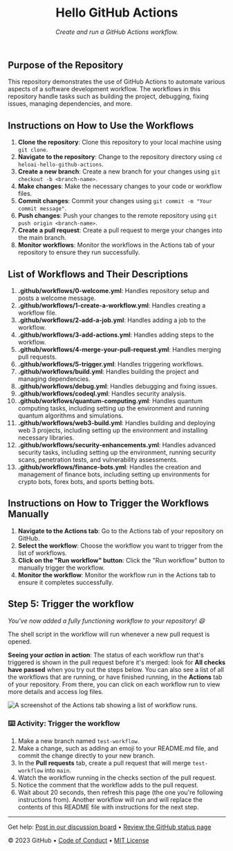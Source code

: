 <header>

# Hello GitHub Actions

_Create and run a GitHub Actions workflow._

</header>

## Purpose of the Repository

This repository demonstrates the use of GitHub Actions to automate various aspects of a software development workflow. The workflows in this repository handle tasks such as building the project, debugging, fixing issues, managing dependencies, and more.

## Instructions on How to Use the Workflows

1. **Clone the repository**: Clone this repository to your local machine using `git clone`.
2. **Navigate to the repository**: Change to the repository directory using `cd heloai-hello-github-actions`.
3. **Create a new branch**: Create a new branch for your changes using `git checkout -b <branch-name>`.
4. **Make changes**: Make the necessary changes to your code or workflow files.
5. **Commit changes**: Commit your changes using `git commit -m "Your commit message"`.
6. **Push changes**: Push your changes to the remote repository using `git push origin <branch-name>`.
7. **Create a pull request**: Create a pull request to merge your changes into the main branch.
8. **Monitor workflows**: Monitor the workflows in the Actions tab of your repository to ensure they run successfully.

## List of Workflows and Their Descriptions

1. **.github/workflows/0-welcome.yml**: Handles repository setup and posts a welcome message.
2. **.github/workflows/1-create-a-workflow.yml**: Handles creating a workflow file.
3. **.github/workflows/2-add-a-job.yml**: Handles adding a job to the workflow.
4. **.github/workflows/3-add-actions.yml**: Handles adding steps to the workflow.
5. **.github/workflows/4-merge-your-pull-request.yml**: Handles merging pull requests.
6. **.github/workflows/5-trigger.yml**: Handles triggering workflows.
7. **.github/workflows/build.yml**: Handles building the project and managing dependencies.
8. **.github/workflows/debug.yml**: Handles debugging and fixing issues.
9. **.github/workflows/codeql.yml**: Handles security analysis.
10. **.github/workflows/quantum-computing.yml**: Handles quantum computing tasks, including setting up the environment and running quantum algorithms and simulations.
11. **.github/workflows/web3-build.yml**: Handles building and deploying web 3 projects, including setting up the environment and installing necessary libraries.
12. **.github/workflows/security-enhancements.yml**: Handles advanced security tasks, including setting up the environment, running security scans, penetration tests, and vulnerability assessments.
13. **.github/workflows/finance-bots.yml**: Handles the creation and management of finance bots, including setting up environments for crypto bots, forex bots, and sports betting bots.

## Instructions on How to Trigger the Workflows Manually

1. **Navigate to the Actions tab**: Go to the Actions tab of your repository on GitHub.
2. **Select the workflow**: Choose the workflow you want to trigger from the list of workflows.
3. **Click on the "Run workflow" button**: Click the "Run workflow" button to manually trigger the workflow.
4. **Monitor the workflow**: Monitor the workflow run in the Actions tab to ensure it completes successfully.

## Step 5: Trigger the workflow

_You've now added a fully functioning workflow to your repository! :smile:_

The shell script in the workflow will run whenever a new pull request is opened.

**Seeing your _action_ in action**: The status of each workflow run that's triggered is shown in the pull request before it's merged: look for **All checks have passed** when you try out the steps below. You can also see a list of all the workflows that are running, or have finished running, in the **Actions** tab of your repository. From there, you can click on each workflow run to view more details and access log files.

![A screenshot of the Actions tab showing a list of workflow runs.](https://user-images.githubusercontent.com/16547949/62388049-4e64e600-b52a-11e9-8bf5-db0c5452360f.png)

### :keyboard: Activity: Trigger the workflow

1. Make a new branch named `test-workflow`.
1. Make a change, such as adding an emoji to your README.md file, and commit the change directly to your new branch.
1. In the **Pull requests** tab, create a pull request that will merge `test-workflow` into `main`.
1. Watch the workflow running in the checks section of the pull request.
1. Notice the comment that the workflow adds to the pull request.
1. Wait about 20 seconds, then refresh this page (the one you're following instructions from). Another workflow will run and will replace the contents of this README file with instructions for the next step.

<footer>

---

Get help: [Post in our discussion board](https://github.com/orgs/skills/discussions/categories/hello-github-actions) &bull; [Review the GitHub status page](https://www.githubstatus.com/)

&copy; 2023 GitHub &bull; [Code of Conduct](https://www.contributor-covenant.org/version/2/1/code_of_conduct/code_of_conduct.md) &bull; [MIT License](https://gh.io/mit)

</footer>
